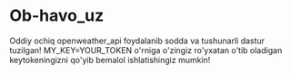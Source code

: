 # Ob-havo_uz
Oddiy ochiq openweather_api foydalanib sodda va tushunarli dastur tuzilgan!
MY_KEY=YOUR_TOKEN o'rniga o'zingiz ro'yxatan o'tib oladigan keytokeningizni qo'yib bemalol ishlatishingiz mumkin!
